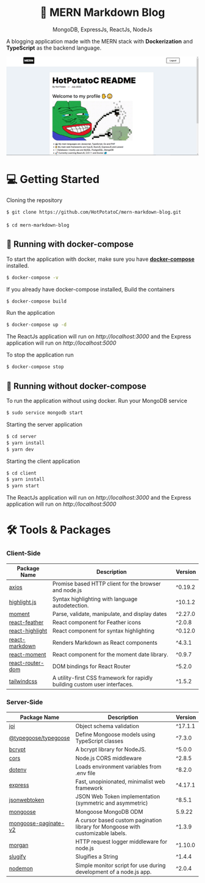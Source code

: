 <h1 align='center'>
🚀 MERN Markdown Blog
</h1>
<p align='center'>
MongoDB, ExpressJs, ReactJs, NodeJs
</p>

A blogging application made with the MERN stack with **Dockerization** and **TypeScript** as the backend language.

![App Screenshot](./screenshot.png)

# 💻 Getting Started

Cloning the repository

```bash
$ git clone https://github.com/HotPotatoC/mern-markdown-blog.git

$ cd mern-markdown-blog
```

## 🐳 Running with docker-compose

To start the application with docker, make sure you have [**docker-compose**](https://docs.docker.com/compose/install/) installed.

```bash
$ docker-compose -v
```

If you already have docker-compose installed, Build the containers

```bash
$ docker-compose build
```

Run the application

```bash
$ docker-compose up -d
```

The ReactJs application will run on _http://localhost:3000_ and the Express application will run on _http://localhost:5000_

To stop the application run

```bash
$ docker-compose stop
```

## 💽 Running without docker-compose

To run the application without using docker. Run your MongoDB service

```bash
$ sudo service mongodb start
```

Starting the server application

```bash
$ cd server
$ yarn install
$ yarn dev
```

Starting the client application

```bash
$ cd client
$ yarn install
$ yarn start
```

The ReactJs application will run on _http://localhost:3000_ and the Express application will run on _http://localhost:5000_

# 🛠 Tools & Packages

### Client-Side

| Package Name                            | Description                                                                | Version |
| --------------------------------------- | -------------------------------------------------------------------------- | ------- |
| [axios](https://github.com/axios/axios) | Promise based HTTP client for the browser and node.js                      | ^0.19.2 |
| [highlight.js](https://highlightjs.org/)                            | Syntax highlighting with language autodetection.                           | ^10.1.2 |
| [moment](https://momentjs.com)                                  | Parse, validate, manipulate, and display dates                             | ^2.27.0 |
| [react-feather](https://github.com/feathericons/react-feather)                           | React component for Feather icons                                          | ^2.0.8  |
| [react-highlight](https://github.com/akiran/react-highlight)                         | React component for syntax highlighting                                    | ^0.12.0 |
| [react-markdown](https://github.com/rexxars/react-markdown)                          | Renders Markdown as React components                                       | ^4.3.1  |
| [react-moment](https://github.com/headzoo/react-moment)                            | React component for the moment date library.                               | ^0.9.7  |
| [react-router-dom](https://github.com/ReactTraining/react-router)                        | DOM bindings for React Router                                              | ^5.2.0  |
| [tailwindcss](https://tailwindcss.com)                             | A utility-first CSS framework for rapidly building custom user interfaces. | ^1.5.2  |

### Server-Side

| Package Name         | Description                                                                     | Version |
| -------------------- | ------------------------------------------------------------------------------- | ------- |
| [joi](https://github.com/sideway/joi)            | Object schema validation                                                        | ^17.1.1 |
| [@typegoose/typegoose](https://typegoose.github.io/typegoose/) | Define Mongoose models using TypeScript classes                                 | ^7.3.0  |
| [bcrypt](https://github.com/kelektiv/node.bcrypt.js)               | A bcrypt library for NodeJS.                                                    | ^5.0.0  |
| [cors](https://github.com/expressjs/cors)                 | Node.js CORS middleware                                                         | ^2.8.5  |
| [dotenv](https://github.com/motdotla/dotenv)               | Loads environment variables from .env file                                      | ^8.2.0  |
| [express](http://expressjs.com/)              | Fast, unopinionated, minimalist web framework                                   | ^4.17.1 |
| [jsonwebtoken](https://github.com/auth0/node-jsonwebtoken)         | JSON Web Token implementation (symmetric and asymmetric)                        | ^8.5.1  |
| [mongoose](https://mongoosejs.com)             | Mongoose MongoDB ODM                                                            | 5.9.22  |
| [mongoose-paginate-v2](https://github.com/aravindnc/mongoose-paginate-v2) | A cursor based custom pagination library for Mongoose with customizable labels. | ^1.3.9  |
| [morgan](https://github.com/expressjs/morgan)               | HTTP request logger middleware for node.js                                      | ^1.10.0 |
| [slugify](https://github.com/simov/slugify)              | Slugifies a String                                                              | ^1.4.4  |
| [nodemon](https://nodemon.io)              | Simple monitor script for use during development of a node.js app.              | ^2.0.4  |
